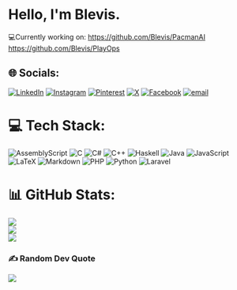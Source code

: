# Hello, I'm Blevis.

💻Currently working on:
    https://github.com/Blevis/PacmanAI
    https://github.com/Blevis/PlayOps

## 🌐 Socials:
[![LinkedIn](https://img.shields.io/badge/linkedin-%230077B5.svg?style=for-the-badge&logo=linkedin&logoColor=white)](https://www.linkedin.com/in/blevis-allushi-5145461b5/) [![Instagram](https://img.shields.io/badge/Instagram-%23E4405F.svg?style=for-the-badge&logo=Instagram&logoColor=white)](https://instagram.com/blevisallushi) [![Pinterest](https://img.shields.io/badge/Pinterest-%23E60023.svg?style=for-the-badge&logo=Pinterest&logoColor=white)](https://pinterest.com/blevisa) [![X](https://img.shields.io/badge/X-black.svg?style=for-the-badge&logo=X&logoColor=white)](https://x.com/blevees) [![Facebook](https://img.shields.io/badge/Facebook-%231877F2.svg?style=for-the-badge&logo=Facebook&logoColor=white)](https://facebook.com/blevis.allushiABBL) [![email](https://img.shields.io/badge/Email-D14836?style=for-the-badge&logo=gmail&logoColor=white)](mailto:blevis.liaisons@gmail.com) 

# 💻 Tech Stack:
![AssemblyScript](https://img.shields.io/badge/assembly%20script-%23000000.svg?style=for-the-badge&logo=assemblyscript&logoColor=white) ![C](https://img.shields.io/badge/c-%2300599C.svg?style=for-the-badge&logo=c&logoColor=white) ![C#](https://img.shields.io/badge/c%23-%23239120.svg?style=for-the-badge&logo=csharp&logoColor=white) ![C++](https://img.shields.io/badge/c++-%2300599C.svg?style=for-the-badge&logo=c%2B%2B&logoColor=white) ![Haskell](https://img.shields.io/badge/Haskell-5e5086?style=for-the-badge&logo=haskell&logoColor=white) ![Java](https://img.shields.io/badge/java-%23ED8B00.svg?style=for-the-badge&logo=openjdk&logoColor=white) ![JavaScript](https://img.shields.io/badge/javascript-%23323330.svg?style=for-the-badge&logo=javascript&logoColor=%23F7DF1E) ![LaTeX](https://img.shields.io/badge/latex-%23008080.svg?style=for-the-badge&logo=latex&logoColor=white) ![Markdown](https://img.shields.io/badge/markdown-%23000000.svg?style=for-the-badge&logo=markdown&logoColor=white) ![PHP](https://img.shields.io/badge/php-%23777BB4.svg?style=for-the-badge&logo=php&logoColor=white) ![Python](https://img.shields.io/badge/python-3670A0?style=for-the-badge&logo=python&logoColor=ffdd54) ![Laravel](https://img.shields.io/badge/laravel-%23FF2D20.svg?style=for-the-badge&logo=laravel&logoColor=white)
# 📊 GitHub Stats:
![](https://github-readme-stats.vercel.app/api?username=Blevis&theme=dark&hide_border=false&include_all_commits=true&count_private=true)<br/>
![](https://github-readme-stats.vercel.app/api/top-langs/?username=Blevis&theme=dark&hide_border=false&include_all_commits=true&count_private=true&layout=compact)<br/>
![](https://nirzak-streak-stats.vercel.app/?user=Blevis&theme=dark&hide_border=false)

### ✍️ Random Dev Quote
![](https://quotes-github-readme.vercel.app/api?type=horizontal&theme=gruvbox)
